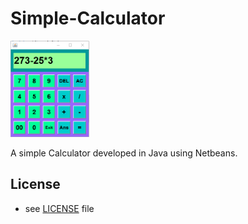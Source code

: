 # Simple-Calculator

<img src="/images/calc.png" width="25%"></img>

A simple Calculator developed in Java using Netbeans.

## License 
* see [LICENSE](/LICENSE) file
